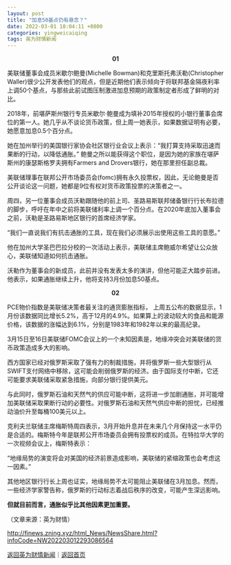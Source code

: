 ```yaml
---
layout: post
title: "加息50基点仍有悬念？"
date: 2022-03-01 18:04:11 +0800
categories: yingweicaiqing
tags: 英为财情新闻
---
```

<p style="text-align:center;"><strong>01</strong></p><p>美联储董事会成员米歇尔鲍曼(Michelle Bowman)和克里斯托弗沃勒(Christopher Waller)很少公开发表他们的观点，但是近期他们表示倾向于将联邦基金隔夜利率上调50个基点，与那些此前试图压制激进加息预期的政策制定者形成了鲜明的对比。</p><p>2018年，前堪萨斯州银行专员米歇尔·鲍曼成为填补2015年授权的小银行董事会席位的第一人。她几乎从不谈论货币政策，但上周一她表示，如果数据证明有必要，她愿意加息0.5个百分点。</p><p>她在加州举行的美国银行家协会社区银行业会议上表示：“我打算支持采取迅速而果断的行动，以降低通胀。” 鲍曼之所以能获得这个职位，是因为她的家族在堪萨斯州的康瑟斯格罗夫拥有Farmers and Drovers银行，她在那里担任副总裁。</p><p>美联储理事在联邦公开市场委员会(fomc)拥有永久投票权，因此，无论鲍曼是否公开谈论这一问题，她都是9位有权对货币政策投票的决策者之一。</p><p>周四，另一位董事会成员沃勒跟随他的前上司、圣路易斯联邦储备银行行长布拉德的脚步，呼吁在年中之前将美联储利率上调一个百分点。在2020年底加入董事会之前，沃勒是圣路易斯地区银行的首席经济学家。</p><p>“我们一直说我们有抗击通胀的工具，现在我们必须展示出使用这些工具的意愿。”</p><p>他在加州大学圣巴巴拉分校的一次活动上表示，美联储主席鲍威尔希望让公众放心，美联储知道如何抗击通胀。</p><p>沃勒作为董事会的新成员，此前并没有发表太多的演讲，但他可能正大踏步前进。他表示，如果通胀继续上升，他将支持3月份加息50基点。</p><p style="text-align:center;"><strong>0</strong><strong>2</strong></p><p>PCE物价指数是美联储决策者最关注的通货膨胀指标， 上周五公布的数据显示，1月份该数据同比增长5.2%，高于12月的4.9%。如果算上的波动较大的食品和能源价格，该数据的涨幅达到6.1%，分别是1983年和1982年以来的最高纪录。</p><p>3月15日至16日美联储FOMC会议上的一个未知因素是，地缘冲突会对美联储的货币政策造成多大的影响。</p><p>西方国家已经对俄罗斯采取了强有力的制裁措施，并将俄罗斯一些大型银行从SWIFT支付网络中移除，这可能会削弱俄罗斯的经济。由于国际支付中断，它还可能要求美联储采取紧急措施，向部分银行提供美元。</p><p>与此同时，俄罗斯石油和天然气的供应可能中断，这将进一步加剧通胀，并可能增加美联储采取果断行动的必要性。对俄罗斯石油和天然气供应中断的担忧，已经推动油价升至每桶100美元以上。</p><p>克利夫兰联储主席梅斯特周四表示，3月开始升息并在未来几个月保持这一水平仍是合适的。梅斯特今年是联邦公开市场委员会拥有投票权的成员。在特拉华大学的一次视频会议上，梅斯特表示：</p><p>“地缘局势的演变将会对美国的经济前景造成影响，美联储的紧缩政策也会考虑这一因素。”</p><p>其他地区银行行长上周也证实，地缘局势不太可能阻止美联储在3月加息。然而，一些经济学家警告称，俄罗斯的行动标志着战后秩序的改变，可能产生深远影响。</p><p><strong>但就目前而言，通胀似乎比其他因素更加重要。</strong></p><p class="em_media">（文章来源：英为财情）</p>

<http://finews.zning.xyz/html_News/NewsShare.html?infoCode=NW202203012293086564>

[返回英为财情新闻](//finews.withounder.com/category/yingweicaiqing.html)｜[返回首页](//finews.withounder.com/)